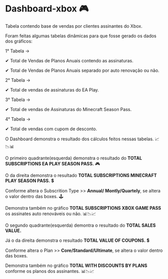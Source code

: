 # Dashboard-xbox 🎮
Tabela contendo base de vendas por clientes assinantes do Xbox.

Foram feitas algumas tabelas dinâmicas para que fosse gerado os dados dos gráficos:

1° Tabela ->

✔ Total de Vendas de Planos Anuais contendo as assinaturas.

✔ Total de Vendas de Planos Anuais separado por auto renovação ou não.

2° Tabela ->

✔ Total de vendas de assinaturas do EA Play.

3° Tabela ->

✔ Total de vendas de Assinaturas do Minecraft Season Pass.

4° Tabela ->

✔ Total de vendas com cupom de desconto.

O Dashboard demonstra o resultado dos cálculos feitos nessas tabelas. 📈📉📊

O primeiro quadrante(esquerda) demonstra o resultado do **TOTAL SUBSCRIPTIONS EA PLAY SEASON PASS.** 🎮

O da direita demonstra o resultado **TOTAL SUBSCRIPTIONS MINECRAFT PLAY SEASON PASS.** 💲

Conforme altera o Subscrition Type >> **Annual/ Montly/Quartely**, se altera o valor dentro das boxes. 🕹

Demonstra também no gráfico **TOTAL SUBSCRIPTIONS XBOX GAME PASS** os assinates auto renováveis ou não. 📊📉📈

O segundo quadrante(esquerda) demontra o resultado do **TOTAL SALES VALUE.**

Já o da direita demonstra o resultado **TOTAL VALUE OF COUPONS.** 💲

Conforme altera o Plan >> **Core/Standard/Ultimate**, se altera o valor dentro das boxes.

Demonstra também no gráfico **TOTAL WITH DISCOUNTS BY PLANS** conforme os planos dos assinantes. 📊📉📈

 









